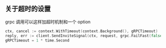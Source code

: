 
## 关于超时的设置

grpc 调用可以这样加超时机制和一个 option
~~~go
ctx, cancel := context.WithTimeout(context.Background(), gRPCTimeout)
reply, err := client.SendInviteSignal(ctx, request, grpc.FailFast(false))
gRPCTimeout = 1 * time.Second
~~~
